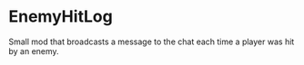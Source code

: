# EnemyHitLog

Small mod that broadcasts a message to the chat each time a player was hit by an enemy.